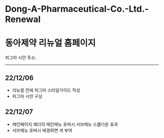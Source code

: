 # Dong-A-Pharmaceutical-Co.-Ltd.-Renewal

<h1>동아제약 리뉴얼 홈페이지</h1>
    피그마 시안 주소:
    <br/>
    <hr/>
    <h2>22/12/06</h2>
    <ul>
      <li>리뉴얼 전에 피그마 스타일가이드 작성</li>
      <li>피그마 시안 구상</li>
    </ul>
    <h2>22/12/07</h2>
    <ul>
      <li>메인페이지 헤더의 메인메뉴 호버시 서브메뉴 드롭다운 효과</li>
      <li>서브메뉴 호버시 배경화면 색 부여 </li>
    </ul>
